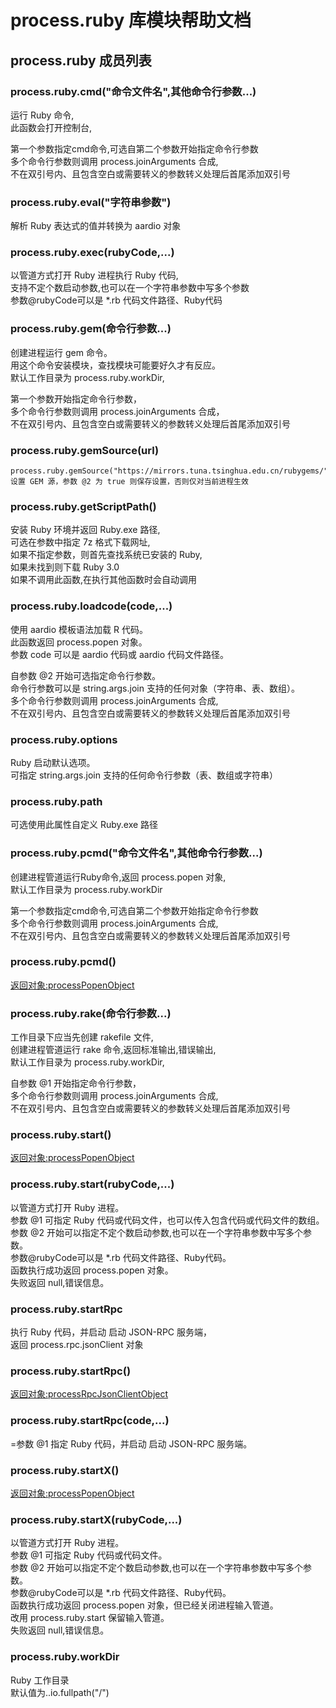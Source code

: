 # process.ruby 库模块帮助文档

<a id="process.ruby"></a>
## process.ruby 成员列表


<a id="process.ruby.cmd"></a>
### process.ruby.cmd("命令文件名",其他命令行参数...) 
 运行 Ruby 命令,  
此函数会打开控制台,  
  
第一个参数指定cmd命令,可选自第二个参数开始指定命令行参数  
多个命令行参数则调用 process.joinArguments 合成,  
不在双引号内、且包含空白或需要转义的参数转义处理后首尾添加双引号

<a id="process.ruby.eval"></a>
### process.ruby.eval("字符串参数") 
 解析 Ruby 表达式的值并转换为 aardio 对象

<a id="process.ruby.exec"></a>
### process.ruby.exec(rubyCode,...) 
 以管道方式打开 Ruby 进程执行 Ruby 代码,  
支持不定个数启动参数,也可以在一个字符串参数中写多个参数  
参数@rubyCode可以是 *.rb 代码文件路径、Ruby代码

<a id="process.ruby.gem"></a>
### process.ruby.gem(命令行参数...) 
 创建进程运行 gem 命令。  
用这个命令安装模块，查找模块可能要好久才有反应。  
默认工作目录为 process.ruby.workDir,  
  
第一个参数开始指定命令行参数，  
多个命令行参数则调用 process.joinArguments 合成，  
不在双引号内、且包含空白或需要转义的参数转义处理后首尾添加双引号

<a id="process.ruby.gemSource"></a>
### process.ruby.gemSource(url) 
 

```aardio
process.ruby.gemSource("https://mirrors.tuna.tsinghua.edu.cn/rubygems/",true)//设置 GEM 源，参数 @2 为 true 则保存设置，否则仅对当前进程生效
```



<a id="process.ruby.getScriptPath"></a>
### process.ruby.getScriptPath() 
 安装 Ruby 环境并返回 Ruby.exe 路径,  
可选在参数中指定 7z 格式下载网址,  
如果不指定参数，则首先查找系统已安装的 Ruby,  
如果未找到则下载 Ruby 3.0  
如果不调用此函数,在执行其他函数时会自动调用

<a id="process.ruby.loadcode"></a>
### process.ruby.loadcode(code,...) 
 使用 aardio 模板语法加载 R 代码。  
此函数返回 process.popen 对象。  
参数 code 可以是 aardio 代码或 aardio 代码文件路径。  
  
自参数 @2 开始可选指定命令行参数。  
命令行参数可以是 string.args.join 支持的任何对象（字符串、表、数组）。  
多个命令行参数则调用 process.joinArguments 合成,  
不在双引号内、且包含空白或需要转义的参数转义处理后首尾添加双引号

<a id="process.ruby.options"></a>
### process.ruby.options 
 Ruby 启动默认选项。  
可指定 string.args.join 支持的任何命令行参数（表、数组或字符串）

<a id="process.ruby.path"></a>
### process.ruby.path 
 可选使用此属性自定义 Ruby.exe 路径

<a id="process.ruby.pcmd"></a>
### process.ruby.pcmd("命令文件名",其他命令行参数...) 
 创建进程管道运行Ruby命令,返回 process.popen 对象,  
默认工作目录为 process.ruby.workDir  
  
第一个参数指定cmd命令,可选自第二个参数开始指定命令行参数  
多个命令行参数则调用 process.joinArguments 合成,  
不在双引号内、且包含空白或需要转义的参数转义处理后首尾添加双引号

<a id="process.ruby.pcmd"></a>
### process.ruby.pcmd() 
 [返回对象:processPopenObject](https://www.aardio.com/zh-cn/doc/library-reference/process/popen.html#processPopenObject)

<a id="process.ruby.rake"></a>
### process.ruby.rake(命令行参数...) 
 工作目录下应当先创建 rakefile 文件,  
创建进程管道运行 rake 命令,返回标准输出,错误输出,  
默认工作目录为 process.ruby.workDir,  
  
自参数 @1 开始指定命令行参数，  
多个命令行参数则调用 process.joinArguments 合成,  
不在双引号内、且包含空白或需要转义的参数转义处理后首尾添加双引号

<a id="process.ruby.start"></a>
### process.ruby.start() 
 [返回对象:processPopenObject](https://www.aardio.com/zh-cn/doc/library-reference/process/popen.html#processPopenObject)

<a id="process.ruby.start"></a>
### process.ruby.start(rubyCode,...) 
 以管道方式打开 Ruby 进程。  
参数 @1 可指定 Ruby 代码或代码文件，也可以传入包含代码或代码文件的数组。  
参数 @2 开始可以指定不定个数启动参数,也可以在一个字符串参数中写多个参数。  
参数@rubyCode可以是 *.rb 代码文件路径、Ruby代码。  
函数执行成功返回 process.popen 对象。  
失败返回 null,错误信息。

<a id="process.ruby.startRpc"></a>
### process.ruby.startRpc 
 执行 Ruby 代码，并启动 启动 JSON-RPC 服务端，  
返回 process.rpc.jsonClient 对象

<a id="process.ruby.startRpc"></a>
### process.ruby.startRpc() 
 [返回对象:processRpcJsonClientObject](#processRpcJsonClientObject)

<a id="process.ruby.startRpc"></a>
### process.ruby.startRpc(code,...) 
 =参数 @1 指定 Ruby 代码，并启动 启动 JSON-RPC 服务端。

<a id="process.ruby.startX"></a>
### process.ruby.startX() 
 [返回对象:processPopenObject](https://www.aardio.com/zh-cn/doc/library-reference/process/popen.html#processPopenObject)

<a id="process.ruby.startX"></a>
### process.ruby.startX(rubyCode,...) 
 以管道方式打开 Ruby 进程。  
参数 @1 可指定 Ruby 代码或代码文件。  
参数 @2 开始可以指定不定个数启动参数,也可以在一个字符串参数中写多个参数。  
参数@rubyCode可以是 *.rb 代码文件路径、Ruby代码。  
函数执行成功返回 process.popen 对象，但已经关闭进程输入管道。  
改用 process.ruby.start 保留输入管道。  
失败返回 null,错误信息。

<a id="process.ruby.workDir"></a>
### process.ruby.workDir 
 Ruby 工作目录  
默认值为..io.fullpath("/")
